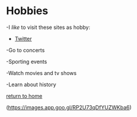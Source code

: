 
# Hobbies

-I _like_ to visit these sites as hobby:
 * [Twitter](https://www.twitter.com)
 
-Go to concerts

-Sporting events

-Watch movies and tv shows

-Learn about history 


[return to home](./README.md) 

(https://images.app.goo.gl/RP2U73qDfYUZWKba6)
